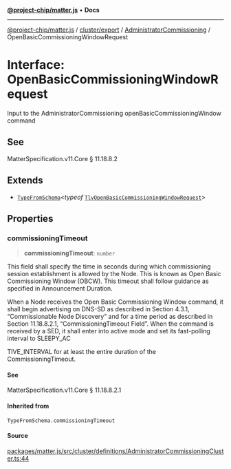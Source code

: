[**@project-chip/matter.js**](../../../../../README.md) • **Docs**

***

[@project-chip/matter.js](../../../../../modules.md) / [cluster/export](../../../README.md) / [AdministratorCommissioning](../README.md) / OpenBasicCommissioningWindowRequest

# Interface: OpenBasicCommissioningWindowRequest

Input to the AdministratorCommissioning openBasicCommissioningWindow command

## See

MatterSpecification.v11.Core § 11.18.8.2

## Extends

- [`TypeFromSchema`](../../../../../tlv/export/README.md#typefromschemas)\<*typeof* [`TlvOpenBasicCommissioningWindowRequest`](../README.md#tlvopenbasiccommissioningwindowrequest)\>

## Properties

### commissioningTimeout

> **commissioningTimeout**: `number`

This field shall specify the time in seconds during which commissioning session establishment is allowed by
the Node. This is known as Open Basic Commissioning Window (OBCW). This timeout shall follow guidance as
specified in Announcement Duration.

When a Node receives the Open Basic Commissioning Window command, it shall begin advertising on DNS-SD as
described in Section 4.3.1, “Commissionable Node Discovery” and for a time period as described in Section
11.18.8.2.1, “CommissioningTimeout Field”. When the command is received by a SED, it shall enter into active
mode and set its fast-polling interval to SLEEPY_AC

TIVE_INTERVAL for at least the entire duration of the CommissioningTimeout.

#### See

MatterSpecification.v11.Core § 11.18.8.2.1

#### Inherited from

`TypeFromSchema.commissioningTimeout`

#### Source

[packages/matter.js/src/cluster/definitions/AdministratorCommissioningCluster.ts:44](https://github.com/project-chip/matter.js/blob/7a8cbb56b87d4ccf34bec5a9a95ab40a1711324f/packages/matter.js/src/cluster/definitions/AdministratorCommissioningCluster.ts#L44)

